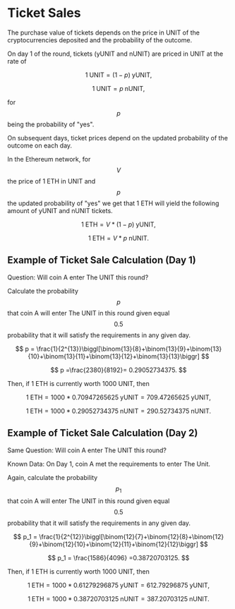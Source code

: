 # Ticket Sales

The purchase value of tickets depends on the price in UNIT of the cryptocurrencies deposited and the probability of the outcome.

On day 1 of the round, tickets (yUNIT and nUNIT) are priced in UNIT at the rate of&#x20;

$$
1 \;\textrm{UNIT}= (1-p) \;\textrm{yUNIT},
$$

$$
1 \;\textrm{UNIT}= p\;\textrm{nUNIT},
$$

for $$p$$ being the probability of "yes".

On subsequent days, ticket prices depend on the updated probability of the outcome on each day.&#x20;

In the Ethereum network, for $$V$$ the price of 1 ETH in UNIT and $$p$$ the updated probability of "yes" we get that 1 ETH will yield the following amount of yUNIT and nUNIT tickets.

$$
1 \;\textrm{ETH}= V * (1-p) \;\textrm{yUNIT},
$$

$$
1 \;\textrm{ETH}= V * p \;\textrm{nUNIT}.
$$

## Example of Ticket Sale Calculation (Day 1)

Question: Will coin A enter The UNIT this round?

Calculate the probability $$p$$ that coin A will enter The UNIT in this round given equal $$0.5$$ probability that it will satisfy the requirements in any given day.

$$
p = \frac{1}{2^{13}}\biggl[\binom{13}{8}+\binom{13}{9}+\binom{13}{10}+\binom{13}{11}+\binom{13}{12}+\binom{13}{13}\biggr]
$$

$$
p =\frac{2380}{8192}= 0.29052734375.
$$

Then, if 1 ETH is currently worth 1000 UNIT, then

$$
1 \;\textrm{ETH}= 1000*  0.70947265625\;\textrm{yUNIT}=709.47265625\;\textrm{yUNIT},
$$

$$
1 \;\textrm{ETH}= 1000 * 0.29052734375 \;\textrm{nUNIT} = 290.52734375\;\textrm{nUNIT}.
$$

## Example of Ticket Sale Calculation (Day 2)

Same Question: Will coin A enter The UNIT this round?

Known Data: On Day 1, coin A met the requirements to enter The Unit.

Again, calculate the probability $$p_1$$ that coin A will enter The UNIT in this round given equal $$0.5$$ probability that it will satisfy the requirements in any given day.

$$
p_1 = \frac{1}{2^{12}}\biggl[\binom{12}{7}+\binom{12}{8}+\binom{12}{9}+\binom{12}{10}+\binom{12}{11}+\binom{12}{12}\biggr]
$$

$$
p_1 = \frac{1586}{4096} =0.38720703125.
$$

Then, if 1 ETH is currently worth 1000 UNIT, then

$$
1 \;\textrm{ETH}= 1000*  0.61279296875\;\textrm{yUNIT}=612.79296875\;\textrm{yUNIT},
$$

$$
1 \;\textrm{ETH}= 1000 * 0.38720703125 \;\textrm{nUNIT} = 387.20703125\;\textrm{nUNIT}.
$$
